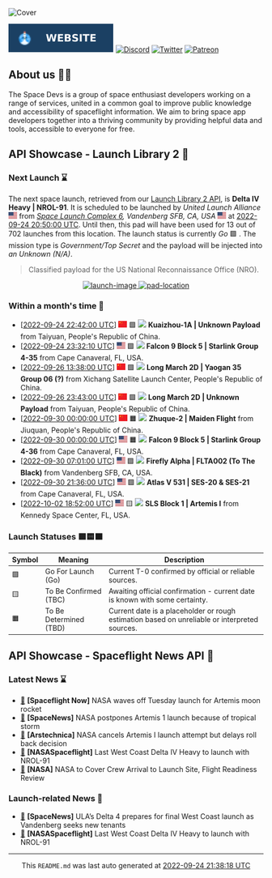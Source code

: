 ![Cover](https://raw.githubusercontent.com/TheSpaceDevs/Tutorials/main/assets/tsd_cover.png)


[![Website](https://raw.githubusercontent.com/TheSpaceDevs/Tutorials/e36b2c250ce7fcd4a801c1ed6cb1f9f9d031696b/assets/badge_tsd_website.svg)](https://thespacedevs.com/)
[![Discord](https://img.shields.io/badge/Discord-%237289DA.svg?style=for-the-badge&logo=discord&logoColor=white)](https://discord.gg/p7ntkNA)
[![Twitter](https://img.shields.io/badge/Twitter-%231DA1F2.svg?style=for-the-badge&logo=Twitter&logoColor=white)](https://twitter.com/TheSpaceDevs)
[![Patreon](https://img.shields.io/badge/Patreon-F96854?style=for-the-badge&logo=patreon&logoColor=white)](https://www.patreon.com/TheSpaceDevs)

## About us 🧑‍🚀
The Space Devs is a group of space enthusiast developers working on a range of
services, united in a common goal to improve public knowledge and accessibility
of spaceflight information. We aim to bring space app developers together into a
thriving community by providing helpful data and tools, accessible to everyone
for free.

## API Showcase - Launch Library 2 🚀

### Next Launch ⌛
The next space launch, retrieved from our
<a href="https://thespacedevs.com/llapi">Launch Library 2 API</a>, is
**Delta IV Heavy | NROL-91**. It is scheduled to be launched by *United Launch Alliance*
<img width="17" src="https://raw.githubusercontent.com/lipis/flag-icons/main/flags/4x3/us.svg" />
from *<a href="">Space Launch Complex 6</a>, Vandenberg SFB, CA, USA*
<img width="17" src="https://raw.githubusercontent.com/lipis/flag-icons/main/flags/4x3/us.svg" />
at <a href="https://www.timeanddate.com/worldclock/fixedtime.html?iso=20220924T205000">2022-09-24 20:50:00 UTC</a>.  Until
then, this pad will have been used for 13
out of 702 launches from this location. The launch status is currently
*Go* 🟩 . The mission type is
*Government/Top Secret* and the payload will be injected
into *an Unknown
(N/A)*.
<br>
<blockquote>
  Classified payload for the US National Reconnaissance Office (NRO).
</blockquote>

<p float="left" align="center">
  <a href="https://en.wikipedia.org/wiki/Delta_IV_Heavy" >
    <img alt="launch-image" height="200" src="https://spacelaunchnow-prod-east.nyc3.digitaloceanspaces.com/media/launcher_images/delta_iv_heavy_image_20210426103838.jpg" />
  </a>
  <a href="http://maps.google.com/maps?q=34.5815+N,+120.6262+W" >
    <img alt="pad-location" height="200" src="https://spacelaunchnow-prod-east.nyc3.digitaloceanspaces.com/media/launch_images/location_11_20200803142416.jpg"  />
  </a>
</p>

### Within a month's time 📅
- \[<a href="https://www.timeanddate.com/worldclock/fixedtime.html?iso=20220924T224200">2022-09-24 22:42:00 UTC</a>\]  <img width="17" src="https://raw.githubusercontent.com/lipis/flag-icons/main/flags/4x3/cn.svg" /> 🟩  <a href="https://www.google.com/calendar/render?action=TEMPLATE&text=Kuaizhou-1A | Unknown Payload&location=Taiyuan, People&#x27;s Republic of China&dates=20220924T224200Z%2F20220924T230400Z"><img border="0" width="15" src="https://upload.wikimedia.org/wikipedia/commons/a/a5/Google_Calendar_icon_%282020%29.svg"></a> **Kuaizhou-1A | Unknown Payload** from Taiyuan, People's Republic of China.
- \[<a href="https://www.timeanddate.com/worldclock/fixedtime.html?iso=20220924T233210">2022-09-24 23:32:10 UTC</a>\]  <img width="17" src="https://raw.githubusercontent.com/lipis/flag-icons/main/flags/4x3/us.svg" /> 🟩  <a href="https://www.google.com/calendar/render?action=TEMPLATE&text=Falcon 9 Block 5 | Starlink Group 4-35&location=Cape Canaveral, FL, USA&dates=20220924T233210Z%2F20220924T233210Z"><img border="0" width="15" src="https://upload.wikimedia.org/wikipedia/commons/a/a5/Google_Calendar_icon_%282020%29.svg"></a> **Falcon 9 Block 5 | Starlink Group 4-35** from Cape Canaveral, FL, USA.
- \[<a href="https://www.timeanddate.com/worldclock/fixedtime.html?iso=20220926T133800">2022-09-26 13:38:00 UTC</a>\]  <img width="17" src="https://raw.githubusercontent.com/lipis/flag-icons/main/flags/4x3/cn.svg" /> 🟩  <a href="https://www.google.com/calendar/render?action=TEMPLATE&text=Long March 2D | Yaogan 35 Group 06 (?)&location=Xichang Satellite Launch Center, People&#x27;s Republic of China&dates=20220926T133800Z%2F20220926T134800Z"><img border="0" width="15" src="https://upload.wikimedia.org/wikipedia/commons/a/a5/Google_Calendar_icon_%282020%29.svg"></a> **Long March 2D | Yaogan 35 Group 06 (?)** from Xichang Satellite Launch Center, People's Republic of China.
- \[<a href="https://www.timeanddate.com/worldclock/fixedtime.html?iso=20220926T234300">2022-09-26 23:43:00 UTC</a>\]  <img width="17" src="https://raw.githubusercontent.com/lipis/flag-icons/main/flags/4x3/cn.svg" /> 🟩  <a href="https://www.google.com/calendar/render?action=TEMPLATE&text=Long March 2D | Unknown Payload&location=Taiyuan, People&#x27;s Republic of China&dates=20220926T234300Z%2F20220927T001500Z"><img border="0" width="15" src="https://upload.wikimedia.org/wikipedia/commons/a/a5/Google_Calendar_icon_%282020%29.svg"></a> **Long March 2D | Unknown Payload** from Taiyuan, People's Republic of China.
- \[<a href="https://www.timeanddate.com/worldclock/fixedtime.html?iso=20220930T000000">2022-09-30 00:00:00 UTC</a>\]  <img width="17" src="https://raw.githubusercontent.com/lipis/flag-icons/main/flags/4x3/cn.svg" /> 🟧  <a href="https://www.google.com/calendar/render?action=TEMPLATE&text=Zhuque-2 | Maiden Flight&location=Jiuquan, People&#x27;s Republic of China&dates=20220930T000000Z%2F20220930T000000Z"><img border="0" width="15" src="https://upload.wikimedia.org/wikipedia/commons/a/a5/Google_Calendar_icon_%282020%29.svg"></a> **Zhuque-2 | Maiden Flight** from Jiuquan, People's Republic of China.
- \[<a href="https://www.timeanddate.com/worldclock/fixedtime.html?iso=20220930T000000">2022-09-30 00:00:00 UTC</a>\]  <img width="17" src="https://raw.githubusercontent.com/lipis/flag-icons/main/flags/4x3/us.svg" /> 🟧  <a href="https://www.google.com/calendar/render?action=TEMPLATE&text=Falcon 9 Block 5 | Starlink Group 4-36&location=Cape Canaveral, FL, USA&dates=20220930T000000Z%2F20220930T000000Z"><img border="0" width="15" src="https://upload.wikimedia.org/wikipedia/commons/a/a5/Google_Calendar_icon_%282020%29.svg"></a> **Falcon 9 Block 5 | Starlink Group 4-36** from Cape Canaveral, FL, USA.
- \[<a href="https://www.timeanddate.com/worldclock/fixedtime.html?iso=20220930T070100">2022-09-30 07:01:00 UTC</a>\]  <img width="17" src="https://raw.githubusercontent.com/lipis/flag-icons/main/flags/4x3/us.svg" /> 🟩  <a href="https://www.google.com/calendar/render?action=TEMPLATE&text=Firefly Alpha | FLTA002 (To The Black)&location=Vandenberg SFB, CA, USA&dates=20220930T070100Z%2F20220930T090000Z"><img border="0" width="15" src="https://upload.wikimedia.org/wikipedia/commons/a/a5/Google_Calendar_icon_%282020%29.svg"></a> **Firefly Alpha | FLTA002 (To The Black)** from Vandenberg SFB, CA, USA.
- \[<a href="https://www.timeanddate.com/worldclock/fixedtime.html?iso=20220930T213600">2022-09-30 21:36:00 UTC</a>\]  <img width="17" src="https://raw.githubusercontent.com/lipis/flag-icons/main/flags/4x3/us.svg" /> 🟩  <a href="https://www.google.com/calendar/render?action=TEMPLATE&text=Atlas V 531 | SES-20 &amp; SES-21&location=Cape Canaveral, FL, USA&dates=20220930T213600Z%2F20220930T221600Z"><img border="0" width="15" src="https://upload.wikimedia.org/wikipedia/commons/a/a5/Google_Calendar_icon_%282020%29.svg"></a> **Atlas V 531 | SES-20 & SES-21** from Cape Canaveral, FL, USA.
- \[<a href="https://www.timeanddate.com/worldclock/fixedtime.html?iso=20221002T185200">2022-10-02 18:52:00 UTC</a>\]  <img width="17" src="https://raw.githubusercontent.com/lipis/flag-icons/main/flags/4x3/us.svg" /> 🟨  <a href="https://www.google.com/calendar/render?action=TEMPLATE&text=SLS Block 1 | Artemis I&location=Kennedy Space Center, FL, USA&dates=20221002T185200Z%2F20221002T201100Z"><img border="0" width="15" src="https://upload.wikimedia.org/wikipedia/commons/a/a5/Google_Calendar_icon_%282020%29.svg"></a> **SLS Block 1 | Artemis I** from Kennedy Space Center, FL, USA.


### Launch Statuses 🟩🟨🟧
<p align="center">
    <table class="tg">
    <thead>
      <tr>
        <th class="tg-0pky">Symbol</th>
        <th class="tg-0pky">Meaning</th>
        <th class="tg-0pky">Description</th>
      </tr>
    </thead>
    <tbody>
      <tr>
        <td class="tg-0pky">🟩</td>
        <td class="tg-0pky">Go For Launch (Go)</td>
        <td class="tg-0pky">Current T-0 confirmed by official or reliable sources.</td>
      </tr>
      <tr>
        <td class="tg-0pky">🟨</td>
        <td class="tg-0pky">To Be Confirmed (TBC)</td>
        <td class="tg-0pky">Awaiting official confirmation - current date is known with some certainty.</td>
      </tr>
      <tr>
        <td class="tg-0pky">🟧</td>
        <td class="tg-0pky">To Be Determined (TBD)</td>
        <td class="tg-0pky">Current date is a placeholder or rough estimation based on unreliable or interpreted sources.</td>
      </tr>
    </tbody>
    </table>
</p>

## API Showcase - Spaceflight News API 📰

### Latest News ⌛
- <a href="https://spaceflightnow.com/2022/09/24/nasa-waves-off-tuesday-launch-for-artemis-moon-rocket/" >🔗</a> **[Spaceflight Now]** NASA waves off Tuesday launch for Artemis moon rocket
- <a href="https://spacenews.com/nasa-postpones-artemis-1-launch-because-of-tropical-storm/" >🔗</a> **[SpaceNews]** NASA postpones Artemis 1 launch because of tropical storm
- <a href="https://arstechnica.com/science/2022/09/nasa-cancels-artemis-i-launch-attempt-but-will-delay-rollback-decision/" >🔗</a> **[Arstechnica]** NASA cancels Artemis I launch attempt but delays roll back decision
- <a href="https://www.nasaspaceflight.com/2022/09/delta-iv-nrol-91/" >🔗</a> **[NASASpaceflight]** Last West Coast Delta IV Heavy to launch with NROL-91
- <a href="http://www.nasa.gov/press-release/nasa-to-cover-crew-arrival-to-launch-site-flight-readiness-review" >🔗</a> **[NASA]** NASA to Cover Crew Arrival to Launch Site, Flight Readiness Review


### Launch-related News 🚀

- <a href="https://spacenews.com/ulas-delta-4-prepares-for-final-west-coast-launch-as-vandenberg-officials-seek-new-tenants/" >🔗</a> **[SpaceNews]** ULA’s Delta 4 prepares for final West Coast launch as Vandenberg seeks new tenants
- <a href="https://www.nasaspaceflight.com/2022/09/delta-iv-nrol-91/" >🔗</a> **[NASASpaceflight]** Last West Coast Delta IV Heavy to launch with NROL-91


<hr>
  <div align="center">
  This <code>README.md</code> was last auto generated at <a href="https://www.timeanddate.com/worldclock/fixedtime.html?iso=20220924T213818">2022-09-24 21:38:18 UTC</a>
  <br>
  <!-- <a href="https://medium.com/@g.h.garrett" target="_blank">Learn to add space launches to your profile here!</a> -->
</div>